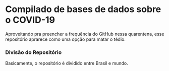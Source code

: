 # Compilado de bases de dados sobre o COVID-19

Aproveitando pra preencher a frequência do GitHub nessa quarentena, esse repositório aprarece como uma opção para matar o tédio.

### Divisão do Repositório

Basicamente, o repositório é dividido entre Brasil e mundo.
